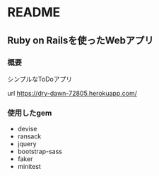 # README

## Ruby on Railsを使ったWebアプリ
### 概要
シンプルなToDoアプリ

url https://dry-dawn-72805.herokuapp.com/

### 使用したgem
- devise
- ransack
- jquery
- bootstrap-sass
- faker
- minitest
